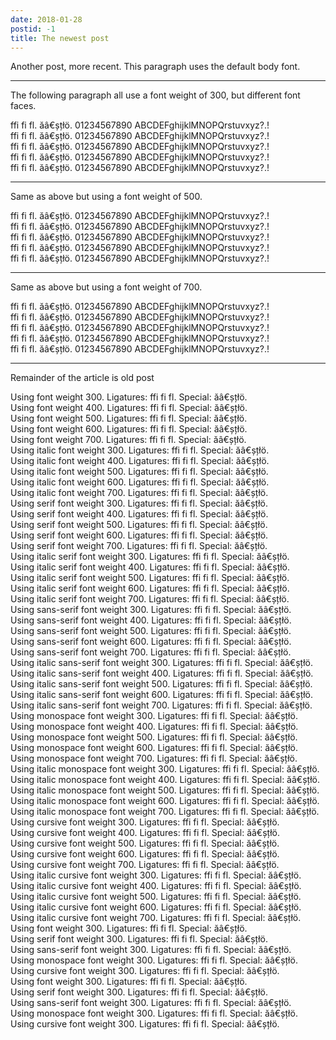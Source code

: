```yaml
---
date: 2018-01-28
postid: -1
title: The newest post
---
```


Another post, more recent. This paragraph uses the default body font.

<hr/>

The following paragraph all use a font weight of 300, but different font
faces.

<div class="mm-300">ffi fi fl. ăâ€șțłö. 01234567890 ABCDEFghijklMNOPQrstuvxyz?.!</div>
<div class="mm-300 mm-cormorant">ffi fi fl. ăâ€șțłö. 01234567890 ABCDEFghijklMNOPQrstuvxyz?.!</div>
<div class="mm-300 mm-cormorant-garamond">ffi fi fl. ăâ€șțłö. 01234567890 ABCDEFghijklMNOPQrstuvxyz?.!</div>
<div class="mm-300 mm-cormorant-infant">ffi fi fl. ăâ€șțłö. 01234567890 ABCDEFghijklMNOPQrstuvxyz?.!</div>
<div class="mm-300 mm-cormorant-sc">ffi fi fl. ăâ€șțłö. 01234567890 ABCDEFghijklMNOPQrstuvxyz?.!</div>

<hr/>

Same as above but using a font weight of 500.

<div class="mm-500">ffi fi fl. ăâ€șțłö. 01234567890 ABCDEFghijklMNOPQrstuvxyz?.!</div>
<div class="mm-500 mm-cormorant">ffi fi fl. ăâ€șțłö. 01234567890 ABCDEFghijklMNOPQrstuvxyz?.!</div>
<div class="mm-500 mm-cormorant-garamond">ffi fi fl. ăâ€șțłö. 01234567890 ABCDEFghijklMNOPQrstuvxyz?.!</div>
<div class="mm-500 mm-cormorant-infant">ffi fi fl. ăâ€șțłö. 01234567890 ABCDEFghijklMNOPQrstuvxyz?.!</div>
<div class="mm-500 mm-cormorant-sc">ffi fi fl. ăâ€șțłö. 01234567890 ABCDEFghijklMNOPQrstuvxyz?.!</div>

<hr/>

Same as above but using a font weight of 700.

<div class="mm-700">ffi fi fl. ăâ€șțłö. 01234567890 ABCDEFghijklMNOPQrstuvxyz?.!</div>
<div class="mm-700 mm-cormorant">ffi fi fl. ăâ€șțłö. 01234567890 ABCDEFghijklMNOPQrstuvxyz?.!</div>
<div class="mm-700 mm-cormorant-garamond">ffi fi fl. ăâ€șțłö. 01234567890 ABCDEFghijklMNOPQrstuvxyz?.!</div>
<div class="mm-700 mm-cormorant-infant">ffi fi fl. ăâ€șțłö. 01234567890 ABCDEFghijklMNOPQrstuvxyz?.!</div>
<div class="mm-700 mm-cormorant-sc">ffi fi fl. ăâ€șțłö. 01234567890 ABCDEFghijklMNOPQrstuvxyz?.!</div>

<hr/>

Remainder of the article is old post

<div class="mm-300">Using font weight 300. Ligatures: ffi fi fl. Special: ăâ€șțłö.</div>
<div class="mm-400">Using font weight 400. Ligatures: ffi fi fl. Special: ăâ€șțłö.</div>
<div class="mm-500">Using font weight 500. Ligatures: ffi fi fl. Special: ăâ€șțłö.</div>
<div class="mm-600">Using font weight 600. Ligatures: ffi fi fl. Special: ăâ€șțłö.</div>
<div class="mm-700">Using font weight 700. Ligatures: ffi fi fl. Special: ăâ€șțłö.</div>
<div class="mm-300 mm-italic">Using italic font weight 300. Ligatures: ffi fi fl. Special: ăâ€șțłö.</div>
<div class="mm-400 mm-italic">Using italic font weight 400. Ligatures: ffi fi fl. Special: ăâ€șțłö.</div>
<div class="mm-500 mm-italic">Using italic font weight 500. Ligatures: ffi fi fl. Special: ăâ€șțłö.</div>
<div class="mm-600 mm-italic">Using italic font weight 600. Ligatures: ffi fi fl. Special: ăâ€șțłö.</div>
<div class="mm-700 mm-italic">Using italic font weight 700. Ligatures: ffi fi fl. Special: ăâ€șțłö.</div>

<div class="mm-serif mm-300">Using serif font weight 300. Ligatures: ffi fi fl. Special: ăâ€șțłö.</div>
<div class="mm-serif mm-400">Using serif font weight 400. Ligatures: ffi fi fl. Special: ăâ€șțłö.</div>
<div class="mm-serif mm-500">Using serif font weight 500. Ligatures: ffi fi fl. Special: ăâ€șțłö.</div>
<div class="mm-serif mm-600">Using serif font weight 600. Ligatures: ffi fi fl. Special: ăâ€șțłö.</div>
<div class="mm-serif mm-700">Using serif font weight 700. Ligatures: ffi fi fl. Special: ăâ€șțłö.</div>
<div class="mm-serif mm-300 mm-italic">Using italic serif font weight 300. Ligatures: ffi fi fl. Special: ăâ€șțłö.</div>
<div class="mm-serif mm-400 mm-italic">Using italic serif font weight 400. Ligatures: ffi fi fl. Special: ăâ€șțłö.</div>
<div class="mm-serif mm-500 mm-italic">Using italic serif font weight 500. Ligatures: ffi fi fl. Special: ăâ€șțłö.</div>
<div class="mm-serif mm-600 mm-italic">Using italic serif font weight 600. Ligatures: ffi fi fl. Special: ăâ€șțłö.</div>
<div class="mm-serif mm-700 mm-italic">Using italic serif font weight 700. Ligatures: ffi fi fl. Special: ăâ€șțłö.</div>

<div class="mm-sans-serif mm-300">Using sans-serif font weight 300. Ligatures: ffi fi fl. Special: ăâ€șțłö.</div>
<div class="mm-sans-serif mm-400">Using sans-serif font weight 400. Ligatures: ffi fi fl. Special: ăâ€șțłö.</div>
<div class="mm-sans-serif mm-500">Using sans-serif font weight 500. Ligatures: ffi fi fl. Special: ăâ€șțłö.</div>
<div class="mm-sans-serif mm-600">Using sans-serif font weight 600. Ligatures: ffi fi fl. Special: ăâ€șțłö.</div>
<div class="mm-sans-serif mm-700">Using sans-serif font weight 700. Ligatures: ffi fi fl. Special: ăâ€șțłö.</div>
<div class="mm-sans-serif mm-300 mm-italic">Using italic sans-serif font weight 300. Ligatures: ffi fi fl. Special: ăâ€șțłö.</div>
<div class="mm-sans-serif mm-400 mm-italic">Using italic sans-serif font weight 400. Ligatures: ffi fi fl. Special: ăâ€șțłö.</div>
<div class="mm-sans-serif mm-500 mm-italic">Using italic sans-serif font weight 500. Ligatures: ffi fi fl. Special: ăâ€șțłö.</div>
<div class="mm-sans-serif mm-600 mm-italic">Using italic sans-serif font weight 600. Ligatures: ffi fi fl. Special: ăâ€șțłö.</div>
<div class="mm-sans-serif mm-700 mm-italic">Using italic sans-serif font weight 700. Ligatures: ffi fi fl. Special: ăâ€șțłö.</div>

<div class="mm-monospace mm-300">Using monospace font weight 300. Ligatures: ffi fi fl. Special: ăâ€șțłö.</div>
<div class="mm-monospace mm-400">Using monospace font weight 400. Ligatures: ffi fi fl. Special: ăâ€șțłö.</div>
<div class="mm-monospace mm-500">Using monospace font weight 500. Ligatures: ffi fi fl. Special: ăâ€șțłö.</div>
<div class="mm-monospace mm-600">Using monospace font weight 600. Ligatures: ffi fi fl. Special: ăâ€șțłö.</div>
<div class="mm-monospace mm-700">Using monospace font weight 700. Ligatures: ffi fi fl. Special: ăâ€șțłö.</div>
<div class="mm-monospace mm-300 mm-italic">Using italic monospace font weight 300. Ligatures: ffi fi fl. Special: ăâ€șțłö.</div>
<div class="mm-monospace mm-400 mm-italic">Using italic monospace font weight 400. Ligatures: ffi fi fl. Special: ăâ€șțłö.</div>
<div class="mm-monospace mm-500 mm-italic">Using italic monospace font weight 500. Ligatures: ffi fi fl. Special: ăâ€șțłö.</div>
<div class="mm-monospace mm-600 mm-italic">Using italic monospace font weight 600. Ligatures: ffi fi fl. Special: ăâ€șțłö.</div>
<div class="mm-monospace mm-700 mm-italic">Using italic monospace font weight 700. Ligatures: ffi fi fl. Special: ăâ€șțłö.</div>

<div class="mm-cursive mm-300">Using cursive font weight 300. Ligatures: ffi fi fl. Special: ăâ€șțłö.</div>
<div class="mm-cursive mm-400">Using cursive font weight 400. Ligatures: ffi fi fl. Special: ăâ€șțłö.</div>
<div class="mm-cursive mm-500">Using cursive font weight 500. Ligatures: ffi fi fl. Special: ăâ€șțłö.</div>
<div class="mm-cursive mm-600">Using cursive font weight 600. Ligatures: ffi fi fl. Special: ăâ€șțłö.</div>
<div class="mm-cursive mm-700">Using cursive font weight 700. Ligatures: ffi fi fl. Special: ăâ€șțłö.</div>
<div class="mm-cursive mm-300 mm-italic">Using italic cursive font weight 300. Ligatures: ffi fi fl. Special: ăâ€șțłö.</div>
<div class="mm-cursive mm-400 mm-italic">Using italic cursive font weight 400. Ligatures: ffi fi fl. Special: ăâ€șțłö.</div>
<div class="mm-cursive mm-500 mm-italic">Using italic cursive font weight 500. Ligatures: ffi fi fl. Special: ăâ€șțłö.</div>
<div class="mm-cursive mm-600 mm-italic">Using italic cursive font weight 600. Ligatures: ffi fi fl. Special: ăâ€șțłö.</div>
<div class="mm-cursive mm-700 mm-italic">Using italic cursive font weight 700. Ligatures: ffi fi fl. Special: ăâ€șțłö.</div>

<div class="mm-300">Using font weight 300. Ligatures: ffi fi fl. Special: ăâ€șțłö.</div>
<div class="mm-serif mm-300">Using serif font weight 300. Ligatures: ffi fi fl. Special: ăâ€șțłö.</div>
<div class="mm-sans-serif mm-300">Using sans-serif font weight 300. Ligatures: ffi fi fl. Special: ăâ€șțłö.</div>
<div class="mm-monospace mm-300">Using monospace font weight 300. Ligatures: ffi fi fl. Special: ăâ€șțłö.</div>
<div class="mm-cursive mm-300">Using cursive font weight 300. Ligatures: ffi fi fl. Special: ăâ€șțłö.</div>

<div class="mm-small-caps mm-300">Using font weight 300. Ligatures: ffi fi fl. Special: ăâ€șțłö.</div>
<div class="mm-small-caps mm-serif mm-300">Using serif font weight 300. Ligatures: ffi fi fl. Special: ăâ€șțłö.</div>
<div class="mm-small-caps mm-sans-serif mm-300">Using sans-serif font weight 300. Ligatures: ffi fi fl. Special: ăâ€șțłö.</div>
<div class="mm-small-caps mm-monospace mm-300">Using monospace font weight 300. Ligatures: ffi fi fl. Special: ăâ€șțłö.</div>
<div class="mm-small-caps mm-cursive mm-300">Using cursive font weight 300. Ligatures: ffi fi fl. Special: ăâ€șțłö.</div>
